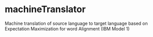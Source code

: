 # machineTranslator
Machine translation of source language to target language based on Expectation Maximization for word Alignment (IBM Model 1)
